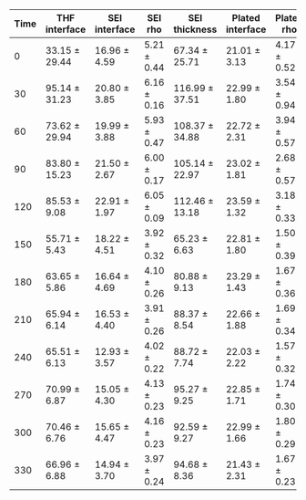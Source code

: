 | Time | THF interface|SEI interface|SEI rho|SEI thickness|Plated interface|Plated rho|Plated thickness|Cu thickness|Ti rho| chi2 |
| ---|---|---|---|---|---|---|---|---|---|---|
| 0 | 33.15 ± 29.44 | 16.96 ± 4.59 | 5.21 ± 0.44 | 67.34 ± 25.71 | 21.01 ± 3.13 | 4.17 ± 0.52 | 31.06 ± 10.41 | 535.56 ± 5.99 | -3.03 ± 0.06 | 0.434102 |
| 30 | 95.14 ± 31.23 | 20.80 ± 3.85 | 6.16 ± 0.16 | 116.99 ± 37.51 | 22.99 ± 1.80 | 3.54 ± 0.94 | 46.84 ± 17.25 | 547.70 ± 8.54 | -2.95 ± 0.06 | 0.443533 |
| 60 | 73.62 ± 29.94 | 19.99 ± 3.88 | 5.93 ± 0.47 | 108.37 ± 34.88 | 22.72 ± 2.31 | 3.94 ± 0.57 | 48.80 ± 15.23 | 542.49 ± 6.41 | -2.89 ± 0.06 | 0.504566 |
| 90 | 83.80 ± 15.23 | 21.50 ± 2.67 | 6.00 ± 0.17 | 105.14 ± 22.97 | 23.02 ± 1.81 | 2.68 ± 0.57 | 30.91 ± 5.71 | 551.53 ± 4.42 | -2.90 ± 0.06 | 0.472465 |
| 120 | 85.53 ± 9.08 | 22.91 ± 1.97 | 6.05 ± 0.09 | 112.46 ± 13.18 | 23.59 ± 1.32 | 3.18 ± 0.33 | 67.73 ± 8.03 | 540.12 ± 3.69 | -3.21 ± 0.06 | 0.640738 |
| 150 | 55.71 ± 5.43 | 18.22 ± 4.51 | 3.92 ± 0.32 | 65.23 ± 6.63 | 22.81 ± 1.80 | 1.50 ± 0.39 | 54.87 ± 7.86 | 545.20 ± 2.59 | -3.22 ± 0.08 | 0.756244 |
| 180 | 63.65 ± 5.86 | 16.64 ± 4.69 | 4.10 ± 0.26 | 80.88 ± 9.13 | 23.29 ± 1.43 | 1.67 ± 0.36 | 59.84 ± 7.18 | 545.40 ± 2.63 | -3.18 ± 0.07 | 0.85791 |
| 210 | 65.94 ± 6.14 | 16.53 ± 4.40 | 3.91 ± 0.26 | 88.37 ± 8.54 | 22.66 ± 1.88 | 1.69 ± 0.34 | 55.07 ± 6.67 | 545.50 ± 2.48 | -3.17 ± 0.07 | 0.861222 |
| 240 | 65.51 ± 6.13 | 12.93 ± 3.57 | 4.02 ± 0.22 | 88.72 ± 7.74 | 22.03 ± 2.22 | 1.57 ± 0.32 | 51.50 ± 5.46 | 548.85 ± 2.52 | -3.01 ± 0.07 | 0.940163 |
| 270 | 70.99 ± 6.87 | 15.05 ± 4.30 | 4.13 ± 0.23 | 95.27 ± 9.25 | 22.85 ± 1.71 | 1.74 ± 0.30 | 59.71 ± 6.17 | 545.56 ± 2.48 | -2.96 ± 0.07 | 0.612895 |
| 300 | 70.46 ± 6.76 | 15.65 ± 4.47 | 4.16 ± 0.23 | 92.59 ± 9.27 | 22.99 ± 1.66 | 1.80 ± 0.29 | 60.04 ± 5.93 | 547.45 ± 2.32 | -2.88 ± 0.07 | 0.732732 |
| 330 | 66.96 ± 6.88 | 14.94 ± 3.70 | 3.97 ± 0.24 | 94.68 ± 8.36 | 21.43 ± 2.31 | 1.67 ± 0.23 | 57.95 ± 4.55 | 544.55 ± 1.93 | -2.75 ± 0.08 | 0.63881 |
